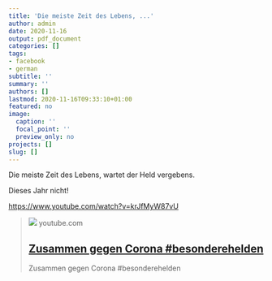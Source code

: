 ```yaml
---
title: 'Die meiste Zeit des Lebens, ...'
author: admin
date: 2020-11-16
output: pdf_document
categories: []
tags:
- facebook
- german
subtitle: ''
summary: ''
authors: []
lastmod: 2020-11-16T09:33:10+01:00
featured: no
image:
  caption: ''
  focal_point: ''
  preview_only: no
projects: []
slug: []
---
```

Die meiste Zeit des Lebens, wartet der Held vergebens. 

Dieses Jahr nicht!

https://www.youtube.com/watch?v=krJfMyW87vU
> [![](https://i.ytimg.com/vi/krJfMyW87vU/maxresdefault.jpg)](https://www.youtube.com/watch?v=krJfMyW87vU)
> youtube.com
> ## [Zusammen gegen Corona #besonderehelden](https://www.youtube.com/watch?v=krJfMyW87vU)
>
>Zusammen gegen Corona #besonderehelden

